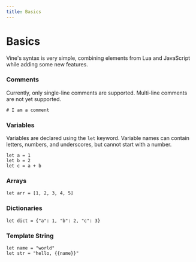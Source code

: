 ```yaml
---
title: Basics
---
```


# Basics

Vine's syntax is very simple, combining elements from Lua and JavaScript while adding some new features.

### Comments

Currently, only single-line comments are supported. Multi-line comments are not yet supported.

```vine
# I am a comment
```

### Variables

Variables are declared using the `let` keyword. Variable names can contain letters, numbers, and underscores, but cannot start with a number.

```vine
let a = 1
let b = 2
let c = a + b
```

### Arrays

```vine
let arr = [1, 2, 3, 4, 5]
```

### Dictionaries

```vine
let dict = {"a": 1, "b": 2, "c": 3}
``` 

### Template String

```vine
let name = "world"
let str = "hello, {{name}}"
```
